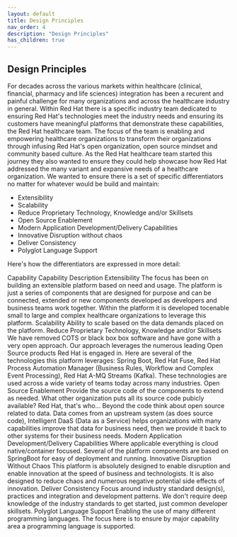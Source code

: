 ```yaml
---
layout: default
title: Design Principles
nav_order: 4
description: "Design Principles"
has_children: true
---
```


## Design Principles

For decades across the various markets within healthcare (clinical, financial, pharmacy and life sciences) integration has been a recurent and painful challenge for many organizations and across the healthcare industry in general. Within Red Hat there is a specific industry team dedicated to ensuring Red Hat's technologies meet the industry needs and ensuring its customers have meaningful platforms that demonstrate these capabilities, the Red Hat healthcare team. The focus of the team is enabling and empowering healthcare organizations to transform their organizations through infusing Red Hat's open organization, open source mindset and community based culture. As the Red Hat healthcare team started this journey they also wanted to ensure they could help showcase how Red Hat addressed the many variant and expansive needs of a healthcare organization. We wanted to ensure there is a set of specific differentiators no matter for whatever would be build and maintain:

* Extensibility
* Scalability
* Reduce Proprietary Technology, Knowledge and/or Skillsets
* Open Source Enablement
* Modern Application Development/Delivery Capabilities
* Innovative Disruption without chaos
* Deliver Consistency
* Polyglot Language Support

Here's how the differentiators are expressed in more detail:


<th scope="col">Capability</th>
                    <th scope="col">Capability Description</th>
                </tr>
                </thead>
                <tbody>
                <tr>
                    <td>Extensibility</td>
                    <td>
                        The focus has been on building an extensible platform based on need and usage. The platform is just a series of components that
                        are designed for purpose and can be connected, extended or new components developed as developers and business teams work together.
                        Within the platform it is developed tocenable small to large and complex healthcare organizations to leverage this platform.
                    </td>
                </tr>
                <tr>
                    <td>Scalability</td>
                    <td>
                        Ability to scale based on the data demands placed on the platform.
                    </td>
                </tr>
                <tr>
                    <td>Reduce Proprietary Technology, Knowledge and/or Skillsets</td>
                    <td>
                        We have removed COTS or black box box software and have gone with a very open approach. Our approach leverages the numerous leading
                        Open Source products Red Hat is engaged in. Here are several of the technologies this platform leverages: Spring Boot,
                        Red Hat Fuse, Red Hat Process Automation Manager (Business Rules, Workflow and Complex Event Processing), Red Hat A-MQ Streams (Kafka).
                        These technologies are used across a wide variety of teams today across many industries.
                    </td>
                </tr>
                <tr>
                    <td>Open Source Enablement</td>
                    <td>
                        Provide the source code of the components to extend as needed. What other organization puts all its source code pubicly available? Red Hat,
                        that's who... Beyond the code think about open source related to data. Data comes from an upstream system (as does source code), Intelligent DaaS (Data as a Service) helps
                        organizations with many capabilities improve that data for business need, then we provide it back to other systems for their business needs.
                    </td>
                </tr>
                <tr>
                    <td>Modern Application Development/Delivery Capabilities</td>
                    <td>
                        Where applicable everything is cloud native/container focused. Several of the platform components are based on SpringBoot for easy of
                        deployment and running.
                    </td>
                </tr>
                <tr>
                    <td>Innovative Disruption Without Chaos</td>
                    <td>
                        This platform is absolutely designed to enable disruption and enable innovation at the speed of business and technologists. It is also designed to reduce
                        chaos and numerous negative potential side effects of innovation.
                    </td>
                </tr>
                <tr>
                    <td>Deliver Consistency</td>
                    <td>
                        Focus around industry standard design(s), practices and integration and development patterns. We don't require deep knowledge of the industry
                        standards to get started, just common developer skillsets.
                    </td>
                </tr>
                <tr>
                    <td>Polyglot Language Support</td>
                    <td>
                        Enabling the use of many different programming languages. The focus here is to ensure by major capability area a programming language is supported.
                    </td>
                </tr>
                </tbody>
            </table>
        </div>
    </p>
</div>

